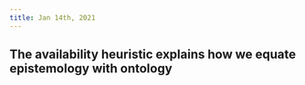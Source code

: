 ```yaml
---
title: Jan 14th, 2021
---
```


## The availability heuristic explains how we equate epistemology with ontology
